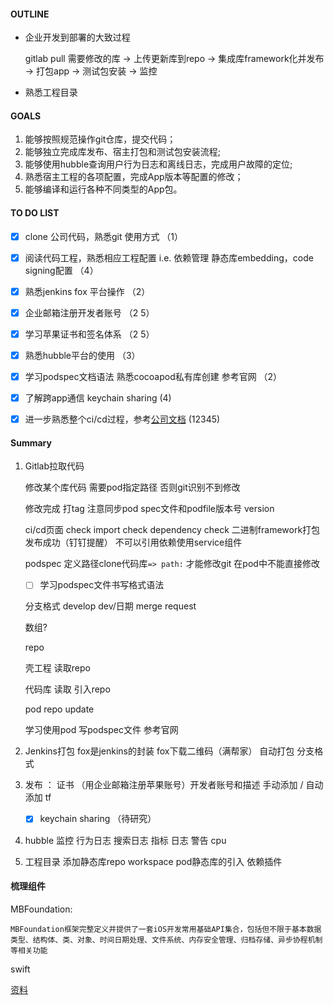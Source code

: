 #### OUTLINE

- 企业开发到部署的大致过程

  gitlab pull 需要修改的库 -> 上传更新库到repo -> 集成库framework化并发布 -> 打包app -> 测试包安装 -> 监控

- 熟悉工程目录



#### GOALS

1. 能够按照规范操作git仓库，提交代码；
2. 能够独立完成库发布、宿主打包和测试包安装流程; 
3. 能够使用hubble查询用户行为日志和离线日志，完成用户故障的定位; 
4. 熟悉宿主工程的各项配置，完成App版本等配置的修改；
5. 能够编译和运行各种不同类型的App包。



#### TO DO LIST

- [x] clone 公司代码，熟悉git 使用方式 （1）
- [x] 阅读代码工程，熟悉相应工程配置 i.e. 依赖管理 静态库embedding，code signing配置 （4）
- [x] 熟悉jenkins fox 平台操作 （2）
- [x] 企业邮箱注册开发者账号 （2 5）
- [x] 学习苹果证书和签名体系 （2 5）
- [x] 熟悉hubble平台的使用 （3）
- [x] 学习podspec文档语法 熟悉cocoapod私有库创建 参考官网 （2）
- [x] 了解跨app通信 keychain sharing (4)
- [x] 进一步熟悉整个ci/cd过程，参考[公司文档](http://techface.amh-group.com/doc/1022) (12345)









#### Summary

1. Gitlab拉取代码 

   修改某个库代码 需要pod指定路径 否则git识别不到修改

   修改完成 打tag 注意同步pod spec文件和podfile版本号 version 

   ci/cd页面 check import check dependency check 二进制framework打包 发布成功（钉钉提醒） 不可以引用依赖使用service组件

   podspec  定义路径clone代码库`=> path:`  才能修改git 在pod中不能直接修改 

   - [ ] 学习podspec文件书写格式语法

   分支格式 develop dev/日期  merge request

   数组? 

   repo 

   壳工程 读取repo

   代码库 读取 引入repo

   pod repo update

   学习使用pod 写podspec文件 参考官网

2. Jenkins打包  fox是jenkins的封装 fox下载二维码（满帮家） 自动打包 分支格式

3. 发布 ： 证书 （用企业邮箱注册苹果账号）开发者账号和描述 手动添加 / 自动添加 tf 

   - [x] keychain sharing （待研究）

4. hubble 监控 行为日志 搜索日志 指标 日志 警告 cpu

5. 工程目录 添加静态库repo workspace pod静态库的引入 依赖插件



#### 梳理组件

MBFoundation: 

```
MBFoundation框架完整定义并提供了一套iOS开发常用基础API集合，包括但不限于基本数据类型、结构体、类、对象、时间日期处理、文件系统、内存安全管理、归档存储、异步协程机制等相关功能
```

swift







[资料](http://techface.amh-group.com/doc/1022)



